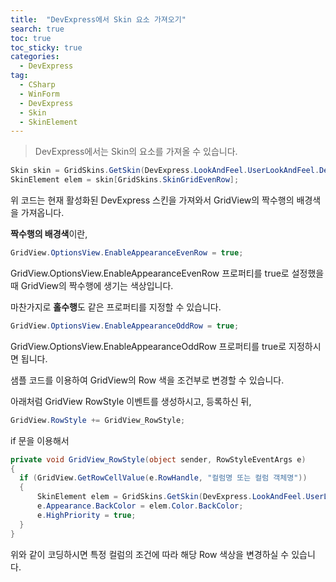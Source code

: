 ```yaml
---
title:  "DevExpress에서 Skin 요소 가져오기"
search: true
toc: true
toc_sticky: true
categories: 
  - DevExpress
tag:
  - CSharp
  - WinForm
  - DevExpress
  - Skin
  - SkinElement
---
```


> DevExpress에서는 Skin의 요소를 가져올 수 있습니다.

```cs
Skin skin = GridSkins.GetSkin(DevExpress.LookAndFeel.UserLookAndFeel.Default.ActiveLookAndFeel);
SkinElement elem = skin[GridSkins.SkinGridEvenRow];
```

위 코드는 현재 활성화된 DevExpress 스킨을 가져와서 GridView의 짝수행의 배경색을 가져옵니다.

**짝수행의 배경색**이란,
```cs
GridView.OptionsView.EnableAppearanceEvenRow = true;
```
GridView.OptionsView.EnableAppearanceEvenRow 프로퍼티를 true로 설정했을 때 GridView의 짝수행에 생기는 색상입니다.

마찬가지로 **홀수행**도 같은 프로퍼티를 지정할 수 있습니다.

```cs
GridView.OptionsView.EnableAppearanceOddRow = true;
```
GridView.OptionsView.EnableAppearanceOddRow 프로퍼티를 true로 지정하시면 됩니다.

샘플 코드를 이용하여 GridView의 Row 색을 조건부로 변경할 수 있습니다.

아래처럼 GridView RowStyle 이벤트를 생성하시고, 등록하신 뒤,
```cs
GridView.RowStyle += GridView_RowStyle;
```
if 문을 이용해서 

```cs
private void GridView_RowStyle(object sender, RowStyleEventArgs e)
{
  if (GridView.GetRowCellValue(e.RowHandle, "컬럼명 또는 컬럼 객체명"))
  {
      SkinElement elem = GridSkins.GetSkin(DevExpress.LookAndFeel.UserLookAndFeel.Default.ActiveLookAndFeel)[GridSkins.SkinGridEvenRow];
      e.Appearance.BackColor = elem.Color.BackColor;
      e.HighPriority = true;
  }
}
```

위와 같이 코딩하시면 특정 컬럼의 조건에 따라 해당 Row 색상을 변경하실 수 있습니다.
